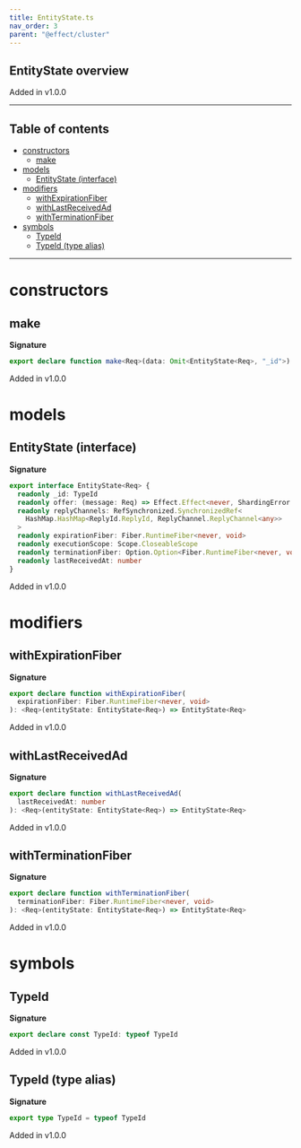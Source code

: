 ```yaml
---
title: EntityState.ts
nav_order: 3
parent: "@effect/cluster"
---
```


## EntityState overview

Added in v1.0.0

---

<h2 class="text-delta">Table of contents</h2>

- [constructors](#constructors)
  - [make](#make)
- [models](#models)
  - [EntityState (interface)](#entitystate-interface)
- [modifiers](#modifiers)
  - [withExpirationFiber](#withexpirationfiber)
  - [withLastReceivedAd](#withlastreceivedad)
  - [withTerminationFiber](#withterminationfiber)
- [symbols](#symbols)
  - [TypeId](#typeid)
  - [TypeId (type alias)](#typeid-type-alias)

---

# constructors

## make

**Signature**

```ts
export declare function make<Req>(data: Omit<EntityState<Req>, "_id">): EntityState<Req>
```

Added in v1.0.0

# models

## EntityState (interface)

**Signature**

```ts
export interface EntityState<Req> {
  readonly _id: TypeId
  readonly offer: (message: Req) => Effect.Effect<never, ShardingError.ShardingErrorMessageQueue, void>
  readonly replyChannels: RefSynchronized.SynchronizedRef<
    HashMap.HashMap<ReplyId.ReplyId, ReplyChannel.ReplyChannel<any>>
  >
  readonly expirationFiber: Fiber.RuntimeFiber<never, void>
  readonly executionScope: Scope.CloseableScope
  readonly terminationFiber: Option.Option<Fiber.RuntimeFiber<never, void>>
  readonly lastReceivedAt: number
}
```

Added in v1.0.0

# modifiers

## withExpirationFiber

**Signature**

```ts
export declare function withExpirationFiber(
  expirationFiber: Fiber.RuntimeFiber<never, void>
): <Req>(entityState: EntityState<Req>) => EntityState<Req>
```

Added in v1.0.0

## withLastReceivedAd

**Signature**

```ts
export declare function withLastReceivedAd(
  lastReceivedAt: number
): <Req>(entityState: EntityState<Req>) => EntityState<Req>
```

Added in v1.0.0

## withTerminationFiber

**Signature**

```ts
export declare function withTerminationFiber(
  terminationFiber: Fiber.RuntimeFiber<never, void>
): <Req>(entityState: EntityState<Req>) => EntityState<Req>
```

Added in v1.0.0

# symbols

## TypeId

**Signature**

```ts
export declare const TypeId: typeof TypeId
```

Added in v1.0.0

## TypeId (type alias)

**Signature**

```ts
export type TypeId = typeof TypeId
```

Added in v1.0.0
